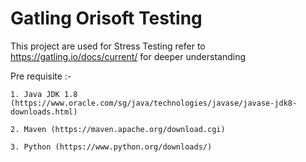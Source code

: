 Gatling Orisoft Testing
=========================

This project are used for Stress Testing refer to https://gatling.io/docs/current/ for deeper understanding


Pre requisite :- <br />

    1. Java JDK 1.8 (https://www.oracle.com/sg/java/technologies/javase/javase-jdk8-downloads.html)
    
    2. Maven (https://maven.apache.org/download.cgi)

    3. Python (https://www.python.org/downloads/)




